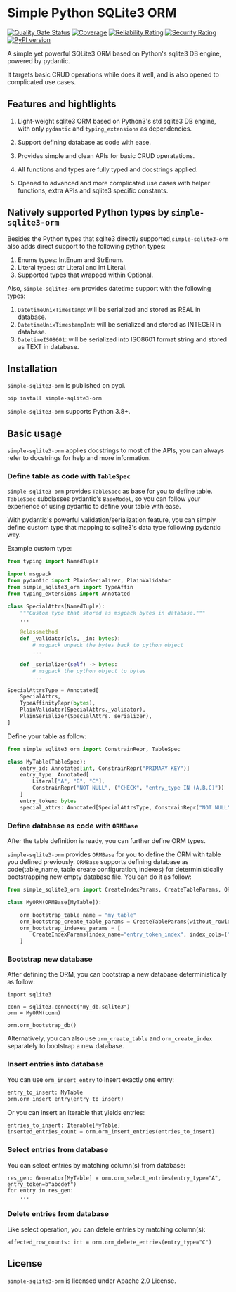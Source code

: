 # Simple Python SQLite3 ORM

[![Quality Gate Status](https://sonarcloud.io/api/project_badges/measure?project=pga2rn_simple-sqlite3-orm&metric=alert_status)](https://sonarcloud.io/summary/new_code?id=pga2rn_simple-sqlite3-orm)
[![Coverage](https://sonarcloud.io/api/project_badges/measure?project=pga2rn_simple-sqlite3-orm&metric=coverage)](https://sonarcloud.io/summary/new_code?id=pga2rn_simple-sqlite3-orm)
[![Reliability Rating](https://sonarcloud.io/api/project_badges/measure?project=pga2rn_simple-sqlite3-orm&metric=reliability_rating)](https://sonarcloud.io/summary/new_code?id=pga2rn_simple-sqlite3-orm)
[![Security Rating](https://sonarcloud.io/api/project_badges/measure?project=pga2rn_simple-sqlite3-orm&metric=security_rating)](https://sonarcloud.io/summary/new_code?id=pga2rn_simple-sqlite3-orm)
[![PyPI version](https://badge.fury.io/py/simple-sqlite3-orm.svg)](https://badge.fury.io/py/simple-sqlite3-orm)

A simple yet powerful SQLite3 ORM based on Python's sqlite3 DB engine, powered by pydantic.

It targets basic CRUD operations while does it well, and is also opened to complicated use cases.

## Features and hightlights

1. Light-weight sqlite3 ORM based on Python3's std sqlite3 DB engine, with only `pydantic` and `typing_extensions` as dependencies.

2. Support defining database as code with ease.

3. Provides simple and clean APIs for basic CRUD operatations.

4. All functions and types are fully typed and docstrings applied.

5. Opened to advanced and more complicated use cases with helper functions, extra APIs and sqlite3 specific constants.

## Natively supported Python types by `simple-sqlite3-orm`

Besides the Python types that sqlite3 directly supported,`simple-sqlite3-orm` also adds direct support to the following python types:

1. Enums types: IntEnum and StrEnum.
2. Literal types: str Literal and int Literal.
3. Supported types that wrapped within Optional.

Also, `simple-sqlite3-orm` provides datetime support with the following types:

1. `DatetimeUnixTimestamp`: will be serialized and stored as REAL in database.
2. `DatetimeUnixTimestampInt`: will be serialized and stored as INTEGER in database.
3. `DatetimeISO8601`: will be serialized into ISO8601 format string and stored as TEXT in database.

## Installation

`simple-sqlite3-orm` is published on pypi.

```shell
pip install simple-sqlite3-orm
```

`simple-sqlite3-orm` supports Python 3.8+.

## Basic usage

`simple-sqlite3-orm` applies docstrings to most of the APIs, you can always refer to docstrings for help and more information.

### Define table as code with `TableSpec`

`simple-sqlite3-orm` provides `TableSpec` as base for you to define table.
`TableSpec` subclasses pydantic's `BaseModel`, so you can follow your experience of using pydantic to define your table with ease.

With pydantic's powerful validation/serialization feature, you can simply define custom type that mapping to sqlite3's data type following pydantic way.

Example custom type:

```python
from typing import NamedTuple

import msgpack
from pydantic import PlainSerializer, PlainValidator
from simple_sqlite3_orm import TypeAffin
from typing_extensions import Annotated

class SpecialAttrs(NamedTuple):
    """Custom type that stored as msgpack bytes in database."""
    ...

    @classmethod
    def _validator(cls, _in: bytes):
        # msgpack unpack the bytes back to python object
        ...

    def _serializer(self) -> bytes:
        # msgpack the python object to bytes
        ...

SpecialAttrsType = Annotated[
    SpecialAttrs,
    TypeAffinityRepr(bytes),
    PlainValidator(SpecialAttrs._validator),
    PlainSerializer(SpecialAttrs._serializer),
]
```

Define your table as follow:

```python
from simple_sqlite3_orm import ConstrainRepr, TableSpec

class MyTable(TableSpec):
    entry_id: Annotated[int, ConstrainRepr("PRIMARY KEY")]
    entry_type: Annotated[
        Literal["A", "B", "C"],
        ConstrainRepr("NOT NULL", ("CHECK", "entry_type IN (A,B,C)"))
    ]
    entry_token: bytes
    special_attrs: Annotated[SpecialAttrsType, ConstrainRepr("NOT NULL")]
```

### Define database as code with `ORMBase`

After the table definition is ready, you can further define ORM types.

`simple-sqlite3-orm` provides `ORMBase` for you to define the ORM with table you defined previously.
`ORMBase` supports defining database as code(table_name, table create configuration, indexes) for deterministically bootstrapping new empty database file.
You can do it as follow:

```python
from simple_sqlite3_orm import CreateIndexParams, CreateTableParams, ORMBase

class MyORM(ORMBase[MyTable]):

    orm_bootstrap_table_name = "my_table"
    orm_bootstrap_create_table_params = CreateTableParams(without_rowid=True)
    orm_bootstrap_indexes_params = [
        CreateIndexParams(index_name="entry_token_index", index_cols=("entry_token",))
    ]
```

### Bootstrap new database

After defining the ORM, you can bootstrap a new database deterministically as follow:

```python3
import sqlite3

conn = sqlite3.connect("my_db.sqlite3")
orm = MyORM(conn)

orm.orm_bootstrap_db()
```

Alternatively, you can also use `orm_create_table` and `orm_create_index` separately to bootstrap a new database.

### Insert entries into database

You can use `orm_insert_entry` to insert exactly one entry:

```python
entry_to_insert: MyTable
orm.orm_insert_entry(entry_to_insert)
```

Or you can insert an Iterable that yields entries:

```python
entries_to_insert: Iterable[MyTable]
inserted_entries_count = orm.orm_insert_entries(entries_to_insert)
```

### Select entries from database

You can select entries by matching column(s) from database:

```python3
res_gen: Generator[MyTable] = orm.orm_select_entries(entry_type="A", entry_token=b"abcdef")
for entry in res_gen:
    ...
```

### Delete entries from database

Like select operation, you can detele entries by matching column(s):

```python3
affected_row_counts: int = orm.orm_delete_entries(entry_type="C")
```

## License

`simple-sqlite3-orm` is licensed under Apache 2.0 License.
